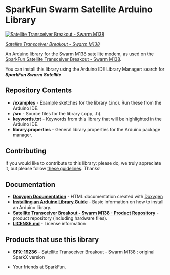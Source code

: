 SparkFun Swarm Satellite Arduino Library
==============================

[![Satellite Transceiver Breakout - Swarm M138](https://cdn.sparkfun.com/assets/parts/1/8/8/6/3/19236-Satellite_Transceiver_Breakout_-_Swarm_M138-05b.jpg)](https://www.sparkfun.com/products/19236)

[*Satellite Transceiver Breakout - Swarm M138*](https://www.sparkfun.com/products/19236)

An Arduino library for the Swarm M138 satellite modem, as used on the [SparkFun Satellite Transceiver Breakout - Swarm M138](https://www.sparkfun.com/products/19236).

You can install this library using the Arduino IDE Library Manager: search for _**SparkFun Swarm Satellite**_

## Repository Contents

* **/examples** - Example sketches for the library (.ino). Run these from the Arduino IDE.
* **/src** - Source files for the library (.cpp, .h).
* **keywords.txt** - Keywords from this library that will be highlighted in the Arduino IDE.
* **library.properties** - General library properties for the Arduino package manager.

## Contributing

If you would like to contribute to this library: please do, we truly appreciate it, but please follow [these guidelines](./CONTRIBUTING.md). Thanks!

## Documentation

* **[Doxygen Documentation](https://sparkfun.github.io/SparkFun_Swarm_Satellite_Arduino_Library/)** - HTML documentation created with [Doxygen](https://github.com/doxygen/doxygen)
* **[Installing an Arduino Library Guide](https://learn.sparkfun.com/tutorials/installing-an-arduino-library)** - Basic information on how to install an Arduino library.
* **[Satellite Transceiver Breakout - Swarm M138 - Product Repository](https://github.com/sparkfunX/Satellite_Transceiver_Breakout__Swarm_M138)** - product repository (including hardware files).
* **[LICENSE.md](./LICENSE.md)** - License information

## Products that use this library

* **[SPX-19236](https://www.sparkfun.com/products/19236)** - Satellite Transceiver Breakout - Swarm M138 : original SparkX version

- Your friends at SparkFun.
